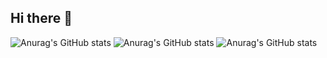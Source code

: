 ## Hi there 👋

![Anurag's GitHub stats](https://github-readme-stats.vercel.app/api?username=jooeNagy&show_icons=true&theme=radical)
![Anurag's GitHub stats](https://github-readme-stats.vercel.app/api?username=jooeNagy&show_icons=true)
![Anurag's GitHub stats](https://github-readme-stats.vercel.app/api?username=jooeNagy&show_icons=true&theme=radical)
